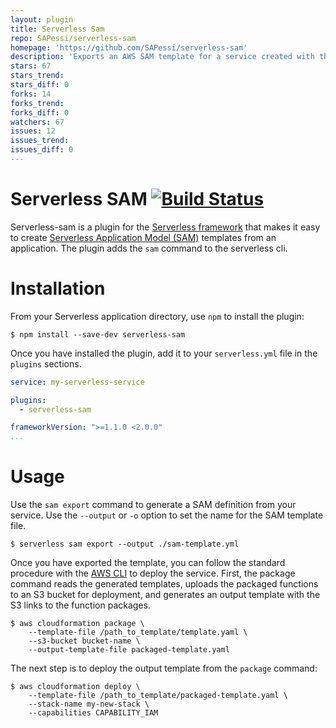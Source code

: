 ```yaml
---
layout: plugin
title: Serverless Sam
repo: SAPessi/serverless-sam
homepage: 'https://github.com/SAPessi/serverless-sam'
description: 'Exports an AWS SAM template for a service created with the Serverless Framework.'
stars: 67
stars_trend: 
stars_diff: 0
forks: 14
forks_trend: 
forks_diff: 0
watchers: 67
issues: 12
issues_trend: 
issues_diff: 0
---
```



# Serverless SAM [![Build Status](https://travis-ci.org/SAPessi/serverless-sam.svg?branch=master)](https://travis-ci.org/SAPessi/serverless-sam)
Serverless-sam is a plugin for the [Serverless framework](https://serverless.com) that makes it easy to create [Serverless Application Model (SAM)](https://github.com/awslabs/serverless-application-model) templates from an application. The plugin adds the `sam` command to the serverless cli.

# Installation
From your Serverless application directory, use `npm` to install the plugin:

```
$ npm install --save-dev serverless-sam
```

Once you have installed the plugin, add it to your `serverless.yml` file in the `plugins` sections.

```yaml
service: my-serverless-service

plugins:
  - serverless-sam

frameworkVersion: ">=1.1.0 <2.0.0"
...
```

# Usage
Use the `sam export` command to generate a SAM definition from your service. Use the `--output` or `-o` option to set the name for the SAM template file.

```
$ serverless sam export --output ./sam-template.yml
```

Once you have exported the template, you can follow the standard procedure with the [AWS CLI](https://aws.amazon.com/cli/) to deploy the service. First, the package command reads the generated templates, uploads the packaged functions to an S3 bucket for deployment, and generates an output template with the S3 links to the function packages.

```
$ aws cloudformation package \
    --template-file /path_to_template/template.yaml \
    --s3-bucket bucket-name \
    --output-template-file packaged-template.yaml
```

The next step is to deploy the output template from the `package` command:

```
$ aws cloudformation deploy \
    --template-file /path_to_template/packaged-template.yaml \
    --stack-name my-new-stack \
    --capabilities CAPABILITY_IAM
```
